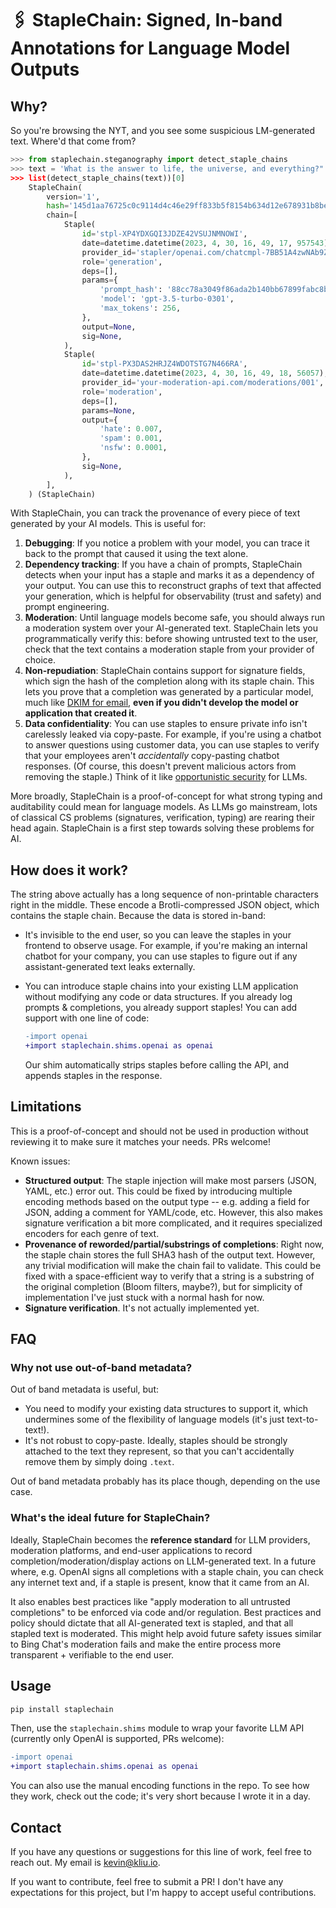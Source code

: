 # 🖇 StapleChain: Signed, In-band Annotations for Language Model Outputs

## Why?

So you're browsing the NYT, and you see some suspicious LM-generated text. Where'd that come from?

```python
>>> from staplechain.steganography import detect_staple_chains
>>> text = 'What is the answer to life, the universe, and everything?" The answer is 42, according to Douglas Adams in his book, "The Hit﻿⁠‍‌﻿‍‍﻿⁠‌‌‌‌‌‌‌‌﻿‍‌﻿‍‌‌⁠﻿⁠‍‌﻿⁠⁠‌﻿‌﻿⁠﻿‌‍‌‌‍﻿‌‌﻿﻿‌﻿⁠﻿⁠‍‌⁠‍⁠‍﻿⁠‍‍﻿‌‍﻿⁠﻿‌﻿‌﻿⁠‌⁠‌‍‌‍﻿⁠﻿⁠‍‍‌‍⁠‍‍‌‍⁠⁠⁠‍﻿﻿﻿﻿‍﻿﻿‍‍‍‍‍‌⁠⁠﻿‌‍‌‌‌⁠‌﻿‌‍‍﻿‍﻿‌﻿﻿⁠‌‌﻿‌‌‌‌﻿⁠﻿‌﻿﻿‌﻿﻿‌‌‍‍⁠‌⁠‌⁠⁠‌⁠⁠﻿﻿‍‍‍‍‍‌‍﻿‌⁠‍⁠﻿‌‌‌‌‍⁠⁠‌⁠⁠﻿﻿‌‍‌‍﻿‌‌‌﻿⁠‌﻿‌‍﻿⁠‌﻿⁠‌‌﻿‌‌﻿‌‌‍﻿﻿‌‍﻿‍⁠﻿⁠‍⁠⁠‍‌‌⁠⁠‌⁠﻿⁠‍⁠‍﻿‌⁠‍﻿﻿‍‌‌⁠﻿﻿﻿‌‌‍‌‌﻿⁠‌⁠‍‍‌‍﻿‍﻿﻿﻿‍‍‌‌‌⁠﻿﻿‍﻿⁠‌‌‌‌‌‌‍‌‌‌‍⁠﻿‌‌‌‍‍‍‍‍‍‌‍﻿⁠﻿﻿﻿⁠⁠‍⁠﻿⁠‌⁠‌‌‌‍‌﻿⁠⁠‍‍‍‍⁠‌‍‍‍‌‍‍‍‌⁠﻿‍‌﻿⁠﻿‍﻿‌‌‍‌⁠‌‌﻿﻿‌‌‌﻿‍﻿﻿‌﻿‍‍⁠‍‌‍⁠⁠⁠‍⁠‌‍‍⁠‌‍﻿‌﻿‌⁠‍⁠﻿‌‍‌‍⁠‌‍﻿‌‍‌‍‌‌﻿‍﻿‍⁠‌‍⁠‍‌﻿﻿‌‌‌‍‌⁠⁠‍‌‍‍⁠⁠⁠‌‍﻿⁠‍‌⁠‍‌‍‌﻿‍⁠⁠‍﻿‍‍‌‍‍⁠‌‍‍⁠‌⁠‍⁠‌‍‌‍⁠‌⁠‍‌﻿﻿‌‌‍‍‍⁠﻿‍‍‌‌⁠‍﻿‌‍﻿⁠⁠﻿﻿﻿‍‍‌‌﻿‍⁠﻿‌‌‍‌‌⁠﻿﻿‍﻿‌⁠﻿‍‍﻿﻿‍﻿⁠‌﻿⁠﻿⁠‍‌‌﻿‍‍‌﻿‌‌‌⁠﻿﻿⁠‌﻿⁠⁠‌﻿⁠‌⁠⁠⁠﻿﻿‌‌﻿⁠‍⁠‌﻿⁠⁠‍‍‍‍‍⁠‍‍‍‍‍‍‍⁠﻿‌‍﻿‍⁠‍﻿‌⁠﻿‍⁠⁠‍﻿⁠⁠⁠﻿‍‍﻿‍﻿⁠﻿‍‍﻿﻿﻿‍⁠﻿‍﻿‌‍‌‌‍⁠﻿‌‌‌‌‍﻿‌‌‌‌‌‌﻿﻿﻿‍⁠‌‌‌‌⁠⁠‌⁠‍⁠⁠‌﻿‌‌⁠‌⁠‍⁠﻿‌‌‍⁠‍‌⁠﻿‍⁠‌‌‍‌‍⁠‍‍‌‌⁠﻿⁠‍⁠⁠‌‌‌‍‌‍‍‍⁠﻿‍﻿‌⁠‌‌‍‍⁠‌‌⁠﻿‌﻿‌‌‍⁠⁠‌﻿‍﻿﻿‌⁠‌⁠⁠‍﻿⁠﻿﻿‌⁠‍﻿⁠⁠⁠⁠‍‍﻿⁠‌⁠⁠‌⁠﻿﻿⁠‌‌⁠‌⁠⁠﻿‍⁠‍‍⁠‍﻿﻿‌﻿﻿﻿‍⁠⁠‌‍‍‌‍﻿﻿⁠‌‌⁠﻿﻿﻿⁠﻿‍⁠‍﻿‍﻿‌‌⁠⁠⁠⁠⁠‌‍‍‍⁠‌‍‌‌‍⁠⁠‌⁠‌﻿﻿﻿﻿‍⁠﻿﻿‌﻿⁠﻿‍‍‍‌‍﻿‍⁠‍⁠‍‍‍‍﻿‌‍‍‍‍‍‍﻿‍‌⁠⁠﻿﻿‍‌﻿‌‍﻿‍‌⁠﻿﻿﻿‌﻿‌﻿‌﻿⁠﻿﻿‍‌‍﻿‍﻿‍‍‌﻿‌‌﻿‌⁠﻿‍‍‌﻿﻿﻿⁠‌﻿﻿‌‍﻿‍﻿⁠‌﻿⁠⁠‌‍‍⁠⁠‌﻿⁠‌⁠⁠﻿‌﻿⁠‌‌﻿‍‍‌﻿‌﻿⁠﻿‍‍﻿‍‍⁠‍‍﻿﻿⁠‍﻿‌﻿‍‌‌⁠⁠﻿‍⁠⁠﻿⁠⁠‌‌‌﻿﻿﻿⁠‍⁠‌﻿﻿⁠﻿⁠﻿⁠﻿‍⁠‍﻿﻿⁠‍﻿⁠﻿‍‍‍⁠⁠⁠﻿⁠‌﻿⁠⁠‍‍﻿⁠﻿‍﻿﻿⁠⁠‌‍﻿⁠‍‍⁠‍‌⁠‍⁠﻿⁠‍⁠‌‍⁠⁠‍‍⁠⁠‍﻿‌‌⁠‍‍⁠⁠⁠﻿‌⁠‌‌﻿‍‌﻿⁠﻿‌﻿‍⁠‌‍⁠‌⁠‌‌‍﻿‌‍⁠‌﻿⁠⁠﻿‌﻿﻿⁠⁠‍﻿‍﻿﻿‌‍⁠‌⁠⁠﻿‌⁠‌⁠‌‌‍⁠‌‍‍‍⁠‍‌‌﻿⁠⁠‌‍‍⁠‌⁠﻿‌‍‌‍﻿‌‍⁠‍‍‍⁠⁠﻿‌⁠‍‌‍‍⁠‌⁠‌﻿‌⁠⁠﻿‍﻿⁠‍‌⁠‌‌﻿‌‍‌‍‍‍‍⁠﻿‌⁠‍⁠﻿⁠﻿‌‌‌⁠﻿‌⁠‍⁠‍﻿﻿⁠‍‌‌‍⁠‍‍⁠﻿‍‍‌‌‌﻿﻿‍﻿⁠﻿‍﻿﻿﻿‍‍‌﻿‍﻿﻿‌‍‌‌‍‌﻿‌﻿‌‌﻿‌‍‌‌⁠‌‍‌﻿⁠‍﻿﻿﻿⁠⁠‍﻿﻿‍﻿‍‌﻿﻿﻿⁠⁠⁠﻿‍‍‍‌‌‌‍‍‍‌⁠‌﻿﻿﻿﻿﻿‍‍‌⁠﻿⁠﻿﻿﻿﻿‌﻿⁠‍‌‌﻿‍‍﻿‌‌﻿﻿⁠‍‍‌‌﻿﻿⁠⁠﻿‍⁠﻿﻿‌⁠⁠﻿‌‌‌‌‌⁠‌⁠‍﻿﻿⁠‌‌⁠﻿﻿﻿﻿‌‌‌﻿‌‌⁠‍‍‌‌﻿⁠⁠⁠‌‍‍‌﻿‍‌﻿‌‍﻿⁠‍‌﻿‌⁠⁠⁠‍‍﻿⁠⁠‌⁠﻿﻿‌﻿﻿⁠⁠‌‍﻿﻿﻿‍⁠‌﻿‌⁠﻿‍⁠‌‍‍﻿‍‍‍‍﻿﻿‌⁠﻿⁠‌‍‍⁠﻿‌⁠⁠⁠‌⁠﻿‌‌‍⁠‌‍⁠⁠﻿‌﻿﻿‌⁠‍‍‌⁠‌‍‌﻿⁠‌‌‍‍‌⁠⁠﻿‍‌﻿‌﻿⁠‌‍﻿⁠‌‌﻿﻿⁠﻿﻿﻿‌‍‍‌‌‍‌‌﻿⁠‌‍‌‌⁠⁠‍﻿‌﻿‌‍‍‍﻿‍⁠⁠‌﻿‍﻿﻿‍⁠⁠﻿‍‍‍‌‍‌⁠‍‌﻿‌‍‌‍⁠﻿‍‍‍‌‍‍﻿‍﻿﻿﻿‍⁠⁠‌‌‌⁠‌⁠‍﻿‌‌‍﻿‌﻿⁠﻿⁠‌‍⁠﻿﻿‍‍‌‌﻿‍⁠⁠﻿‌‌‌⁠﻿‌‍‌⁠﻿‌﻿﻿‌⁠‍‌﻿⁠⁠‌⁠﻿‍⁠‍⁠⁠‍⁠‍⁠‍﻿﻿⁠﻿⁠﻿⁠‌⁠‍‍⁠‌‌﻿﻿﻿﻿‌⁠﻿‍‍﻿‌‍﻿﻿‍⁠﻿‍‌‌‌⁠‍⁠‌﻿﻿﻿﻿⁠⁠﻿‌‌⁠‍‍﻿⁠‍﻿﻿﻿﻿‍‌chhiker's Guide to the Galaxy." However, many believe it to be a joke or a philosophical concept rather than a literal answer.'
>>> list(detect_staple_chains(text))[0]
    StapleChain(
        version='1',
        hash='145d1aa76725c0c9114d4c46e29ff833b5f8154b634d12e678931b8be6219f1e',
        chain=[
            Staple(
                id='stpl-XP4YDXGQI3JDZE42VSUJNMNOWI',
                date=datetime.datetime(2023, 4, 30, 16, 49, 17, 957543),
                provider_id='stapler/openai.com/chatcmpl-7BB51A4zwNAb9ZI7EQcS2QzVavMXQ',
                role='generation',
                deps=[],
                params={
                    'prompt_hash': '88cc78a3049f86ada2b140bb67899fabc8b21eb15626da660f2fa6b3216ecadd',
                    'model': 'gpt-3.5-turbo-0301',
                    'max_tokens': 256,
                },
                output=None,
                sig=None,
            ),
            Staple(
                id='stpl-PX3DAS2HRJZ4WDOTSTG7N466RA',
                date=datetime.datetime(2023, 4, 30, 16, 49, 18, 56057),
                provider_id='your-moderation-api.com/moderations/001',
                role='moderation',
                deps=[],
                params=None,
                output={
                    'hate': 0.007,
                    'spam': 0.001,
                    'nsfw': 0.0001,
                },
                sig=None,
            ),
        ],
    ) (StapleChain)
```

With StapleChain, you can track the provenance of every piece of text generated by your AI models. This is useful for:

1. **Debugging**: If you notice a problem with your model, you can trace it back to the prompt that caused it using the text alone.
2. **Dependency tracking**: If you have a chain of prompts, StapleChain detects when your input has a staple and marks it as a dependency of your output. You can use this to reconstruct graphs of text that affected your generation, which is helpful for observability (trust and safety) and prompt engineering.
3. **Moderation**: Until language models become safe, you should always run a moderation system over your AI-generated text. StapleChain lets you programmatically verify this: before showing untrusted text to the user, check that the text contains a moderation staple from your provider of choice.
4. **Non-repudiation**: StapleChain contains support for signature fields, which sign the hash of the completion along with its staple chain. This lets you prove that a completion was generated by a particular model, much like [DKIM for email](https://en.wikipedia.org/wiki/DomainKeys_Identified_Mail), **even if you didn't develop the model or application that created it**.
5. **Data confidentiality**: You can use staples to ensure private info isn't carelessly leaked via copy-paste. For example, if you're using a chatbot to answer questions using customer data, you can use staples to verify that your employees aren't _accidentally_ copy-pasting chatbot responses. (Of course, this doesn't prevent malicious actors from removing the staple.) Think of it like [opportunistic security](https://en.wikipedia.org/wiki/Opportunistic_encryption) for LLMs.

More broadly, StapleChain is a proof-of-concept for what strong typing and auditability could mean for language models. As LLMs go mainstream, lots of classical CS problems (signatures, verification, typing) are rearing their head again. StapleChain is a first step towards solving these problems for AI.

## How does it work?

The string above actually has a long sequence of non-printable characters right in the middle. These encode a Brotli-compressed JSON object, which contains the staple chain. Because the data is stored in-band:

- It's invisible to the end user, so you can leave the staples in your frontend to observe usage. For example, if you're making an internal chatbot for your company, you can use staples to figure out if any assistant-generated text leaks externally.
- You can introduce staple chains into your existing LLM application without modifying any code or data structures. If you already log prompts & completions, you already support staples! You can add support with one line of code:

  ```diff
  -import openai
  +import staplechain.shims.openai as openai
  ```

  Our shim automatically strips staples before calling the API, and appends staples in the response.

## Limitations

This is a proof-of-concept and should not be used in production without reviewing it to make sure it matches your needs. PRs welcome!

Known issues:

- **Structured output**: The staple injection will make most parsers (JSON, YAML, etc.) error out. This could be fixed by introducing multiple encoding methods based on the output type -- e.g. adding a field for JSON, adding a comment for YAML/code, etc. However, this also makes signature verification a bit more complicated, and it requires specialized encoders for each genre of text.
- **Provenance of reworded/partial/substrings of completions**: Right now, the staple chain stores the full SHA3 hash of the output text. However, any trivial modification will make the chain fail to validate. This could be fixed with a space-efficient way to verify that a string is a substring of the original completion (Bloom filters, maybe?), but for simplicity of implementation I've just stuck with a normal hash for now.
- **Signature verification**. It's not actually implemented yet.

## FAQ

### Why not use out-of-band metadata?

Out of band metadata is useful, but:

- You need to modify your existing data structures to support it, which undermines some of the flexibility of language models (it's just text-to-text!).
- It's not robust to copy-paste. Ideally, staples should be strongly attached to the text they represent, so that you can't accidentally remove them by simply doing `.text`.

Out of band metadata probably has its place though, depending on the use case.

### What's the ideal future for StapleChain?

Ideally, StapleChain becomes the **reference standard** for LLM providers, moderation platforms, and end-user applications to record completion/moderation/display actions on LLM-generated text. In a future where, e.g. OpenAI signs all completions with a staple chain, you can check any internet text and, if a staple is present, know that it came from an AI.

It also enables best practices like "apply moderation to all untrusted completions" to be enforced via code and/or regulation. Best practices and policy should dictate that all AI-generated text is stapled, and that all stapled text is moderated. This might help avoid future safety issues similar to Bing Chat's moderation fails and make the entire process more transparent + verifiable to the end user.

## Usage

```bash
pip install staplechain
```

Then, use the `staplechain.shims` module to wrap your favorite LLM API (currently only OpenAI is supported, PRs welcome):

```diff
-import openai
+import staplechain.shims.openai as openai
```

You can also use the manual encoding functions in the repo. To see how they work, check out the code; it's very short because I wrote it in a day.

## Contact

If you have any questions or suggestions for this line of work, feel free to reach out. My email is kevin@kliu.io.

If you want to contribute, feel free to submit a PR! I don't have any expectations for this project, but I'm happy to accept useful contributions.
